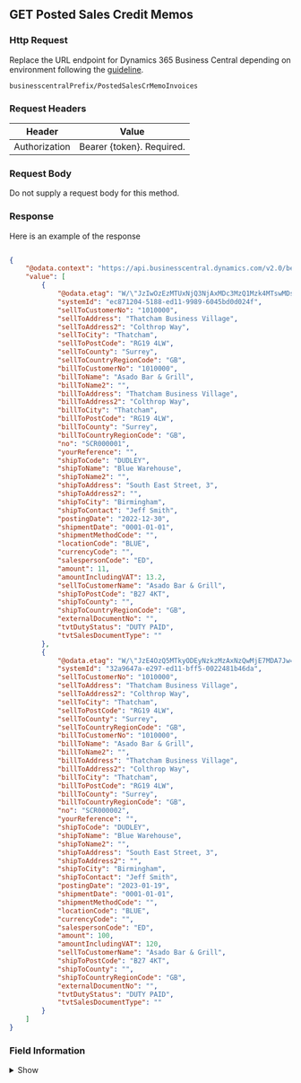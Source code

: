 ## GET Posted Sales Credit Memos

### Http Request

Replace the URL endpoint for Dynamics 365 Business Central depending on environment following the [guideline](#endpoints-businesscentralPrefix-structure).

~~~ api
businesscentralPrefix/PostedSalesCrMemoInvoices
~~~

### Request Headers

Header | Value |
--- | --- |
Authorization | Bearer {token}. Required.|

### Request Body

Do not supply a request body for this method.

### Response

Here is an example of the response

```json

{
    "@odata.context": "https://api.businesscentral.dynamics.com/v2.0/bevicasaas.onmicrosoft.com/tvt_develop/api/tvisiontech/webbevica/v2.0/$metadata#companies(9ce13e1a-9f86-ed11-9989-6045bd0d0c6b)/PostedSalesCrMemoInvoices",
    "value": [
        {
            "@odata.etag": "W/\"JzIwOzEzMTUxNjQ3NjAxMDc3MzQ1Mzk4MTswMDsn\"",
            "systemId": "ec871204-5188-ed11-9989-6045bd0d024f",
            "sellToCustomerNo": "1010000",
            "sellToAddress": "Thatcham Business Village",
            "sellToAddress2": "Colthrop Way",
            "sellToCity": "Thatcham",
            "sellToPostCode": "RG19 4LW",
            "sellToCounty": "Surrey",
            "sellToCountryRegionCode": "GB",
            "billToCustomerNo": "1010000",
            "billToName": "Asado Bar & Grill",
            "billToName2": "",
            "billToAddress": "Thatcham Business Village",
            "billToAddress2": "Colthrop Way",
            "billToCity": "Thatcham",
            "billToPostCode": "RG19 4LW",
            "billToCounty": "Surrey",
            "billToCountryRegionCode": "GB",
            "no": "SCR000001",
            "yourReference": "",
            "shipToCode": "DUDLEY",
            "shipToName": "Blue Warehouse",
            "shipToName2": "",
            "shipToAddress": "South East Street, 3",
            "shipToAddress2": "",
            "shipToCity": "Birmingham",
            "shipToContact": "Jeff Smith",
            "postingDate": "2022-12-30",
            "shipmentDate": "0001-01-01",
            "shipmentMethodCode": "",
            "locationCode": "BLUE",
            "currencyCode": "",
            "salespersonCode": "ED",
            "amount": 11,
            "amountIncludingVAT": 13.2,
            "sellToCustomerName": "Asado Bar & Grill",
            "shipToPostCode": "B27 4KT",
            "shipToCounty": "",
            "shipToCountryRegionCode": "GB",
            "externalDocumentNo": "",
            "tvtDutyStatus": "DUTY PAID",
            "tvtSalesDocumentType": ""
        },
        {
            "@odata.etag": "W/\"JzE4OzQ5MTkyODEyNzkzMzAxNzQwMjE7MDA7Jw==\"",
            "systemId": "32a9647a-e297-ed11-bff5-0022481b46da",
            "sellToCustomerNo": "1010000",
            "sellToAddress": "Thatcham Business Village",
            "sellToAddress2": "Colthrop Way",
            "sellToCity": "Thatcham",
            "sellToPostCode": "RG19 4LW",
            "sellToCounty": "Surrey",
            "sellToCountryRegionCode": "GB",
            "billToCustomerNo": "1010000",
            "billToName": "Asado Bar & Grill",
            "billToName2": "",
            "billToAddress": "Thatcham Business Village",
            "billToAddress2": "Colthrop Way",
            "billToCity": "Thatcham",
            "billToPostCode": "RG19 4LW",
            "billToCounty": "Surrey",
            "billToCountryRegionCode": "GB",
            "no": "SCR000002",
            "yourReference": "",
            "shipToCode": "DUDLEY",
            "shipToName": "Blue Warehouse",
            "shipToName2": "",
            "shipToAddress": "South East Street, 3",
            "shipToAddress2": "",
            "shipToCity": "Birmingham",
            "shipToContact": "Jeff Smith",
            "postingDate": "2023-01-19",
            "shipmentDate": "0001-01-01",
            "shipmentMethodCode": "",
            "locationCode": "BLUE",
            "currencyCode": "",
            "salespersonCode": "ED",
            "amount": 100,
            "amountIncludingVAT": 120,
            "sellToCustomerName": "Asado Bar & Grill",
            "shipToPostCode": "B27 4KT",
            "shipToCounty": "",
            "shipToCountryRegionCode": "GB",
            "externalDocumentNo": "",
            "tvtDutyStatus": "DUTY PAID",
            "tvtSalesDocumentType": ""
        }
    ]
}

```

### Field Information
<details>
  <summary>Show</summary>

| Relation | Source Table | Field Caption | Field Type | Field Length | Note |
| ----------- | ----------- | ----------- | -------- | ---------- |---------- |
| 1 | Sales Cr.Memo Header | System Id | GUID |  |  |
| 1 | Sales Cr.Memo Header | Sell-to Customer No. | String | 20 |  |
| 1 | Sales Cr.Memo Header | Sell-to Name | String | 35 |  |
| 1 | Sales Cr.Memo Header | Sell-to Name 2 | String | 50 |  |
| 1 | Sales Cr.Memo Header | Sell-to Address | String | 50  |   |
| 1 | Sales Cr.Memo Header | Sell-to Address 2 | String | 50 |  |
| 1 | Sales Cr.Memo Header | Sell-to City | String | 30 |  |
| 1 | Sales Cr.Memo Header | Sell-to Post Code | String | 20  |  |
| 1 | Sales Cr.Memo Header | Sell-to County | String | 30  |  |
| 1 | Sales Cr.Memo Header | Sell-to Country/Region Code | String | 30  |  |
| 1 | Sales Cr.Memo Header | Bill-to Customer No. | String | 20 |  |
| 1 | Sales Cr.Memo Header | Bill-to Name | String | 35 |  |
| 1 | Sales Cr.Memo Header | Bill-to Name 2 | String | 50 |  |
| 1 | Sales Cr.Memo Header | Bill-to Address | String | 50  |   |
| 1 | Sales Cr.Memo Header | Bill-to Address 2 | String | 50 |  |
| 1 | Sales Cr.Memo Header | Bill-to City | String | 30 |  |
| 1 | Sales Cr.Memo Header | Bill-to Post Code | String | 20  |  |
| 1 | Sales Cr.Memo Header | Bill-to County | String | 30  |  |
| 1 | Sales Cr.Memo Header | Bill-to Country/Region Code | String | 30  |  |
| 1 | Sales Cr.Memo Header | No. | String | 20 | |
| 1 | Sales Cr.Memo Header | Your Reference | 35 |  |  |
| 1 | Sales Cr.Memo Header | Ship-to Code | String |  |  |
| 1 | Sales Cr.Memo Header | Ship-to Name | String | 35 |  |
| 1 | Sales Cr.Memo Header | Ship-to Name 2 | String | 50 |  |
| 1 | Sales Cr.Memo Header | Ship-to Address | String | 50  |   |
| 1 | Sales Cr.Memo Header | Ship-to Address 2 | String | 50 |  |
| 1 | Sales Cr.Memo Header | Ship-to City | String | 30 |  |
| 1 | Sales Cr.Memo Header | Ship-to Contact | String | 20 |  |
| 1 | Sales Cr.Memo Header | Posting Date | Date |  |  |
| 1 | Sales Cr.Memo Header | Shipment Date | Date |  |  |
| 1 | Sales Cr.Memo Header | Shipment Method Code | String | 20 | |
| 1 | Sales Cr.Memo Header | Location Code | String | 10 |  |
| 1 | Sales Cr.Memo Header | Salesperson Code | String | 20 |  |
| 1 | Sales Cr.Memo Header | Amount | Decimal |   |  |
| 1 | Sales Cr.Memo Header | Amount Including VAT | Decimal | Boolean  |  |
| 1 | Sales Cr.Memo Header | Sell-to Customer Name | String | 100  |  |
| 1 | Sales Cr.Memo Header | Ship-to Post Code | String | 20  |  |
| 1 | Sales Cr.Memo Header | Ship-to County | String | 30  |  |
| 1 | Sales Cr.Memo Header | Ship-to Country/Region Code | String | 30 |  |
| 1 | Sales Cr.Memo Header | External Document No. | 35 |   |  
| 1 | Sales Cr.Memo Header | Duty Status | Code | 20 |  |
| 1 | Sales Cr.Memo Header | Sales Document Type| String | 20 |  |
